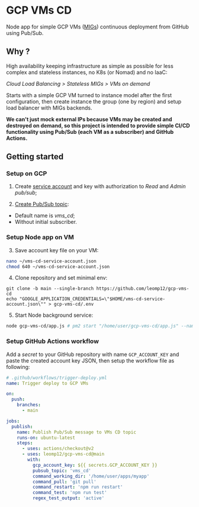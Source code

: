 # GCP VMs CD

Node app for simple GCP VMs ([MIGs](https://cloud.google.com/compute/docs/instance-groups))
continuous deployment from GitHub using Pub/Sub.

## Why ?

High availability keeping infrastructure as simple as possible for less complex and stateless instances,
no K8s (or Nomad) and no IaaC:

_Cloud Load Balancing > Stateless MIGs > VMs on demand_

Starts with a simple GCP VM turned to instance model after the first configuration,
then create instance the group (one by region) and setup load balancer with MIGs backends.

**We can't just mock external IPs because VMs may be created and destroyed on demand,
so this project is intended to provide simple CI/CD functionality using Pub/Sub (each VM as a subscriber)
and GitHub Actions.**

## Getting started

### Setup on GCP

1. Create [service account](https://cloud.google.com/docs/authentication/getting-started#creating_a_service_account)
and key with authorization to _Read_ and _Admin pub/sub_;

2. [Create Pub/Sub topic](https://console.cloud.google.com/cloudpubsub/topic/list?modal=create_topic):
  - Default name is *vms_cd*;
  - Without initial subscriber.

### Setup Node app on VM

3. Save account key file on your VM:
```bash
nano ~/vms-cd-service-account.json
chmod 640 ~/vms-cd-service-account.json
```

4. Clone repository and set minimal env:
```
git clone -b main --single-branch https://github.com/leomp12/gcp-vms-cd
echo "GOOGLE_APPLICATION_CREDENTIALS=\"$HOME/vms-cd-service-account.json\"" > gcp-vms-cd/.env
```

5. Start Node background service:
```bash
node gcp-vms-cd/app.js # pm2 start "/home/user/gcp-vms-cd/app.js" --name "deploy" --max-memory-restart 200M --restart-delay=3000
```

### Setup GitHub Actions workflow

Add a _secret_ to your GitHub repository with name `GCP_ACCOUNT_KEY` and paste the
created account key JSON, then setup the workflow file as following:

```yml
# .github/workflows/trigger-deploy.yml
name: Trigger deploy to GCP VMs

on:
  push:
    branches:
      - main

jobs:
  publish:
    name: Publish Pub/Sub message to VMs CD topic
    runs-on: ubuntu-latest
    steps:
      - uses: actions/checkout@v2
      - uses: leomp12/gcp-vms-cd@main
        with:
          gcp_account_key: ${{ secrets.GCP_ACCOUNT_KEY }}
          pubsub_topic: 'vms_cd'
          command_working_dir: '/home/user/apps/myapp'
          command_pull: 'git pull'
          command_restart: 'npm run restart'
          command_test: 'npm run test'
          regex_test_output: 'active'
```
